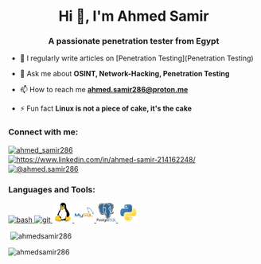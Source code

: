 <h1 align="center">Hi 👋, I'm Ahmed Samir</h1>
<h3 align="center">A passionate penetration tester from Egypt</h3>



- 📝 I regularly write articles on [Penetration Testing](Penetration Testing)

- 💬 Ask me about **OSINT, Network-Hacking, Penetration Testing**

- 📫 How to reach me **ahmed.samir286@proton.me**

- ⚡ Fun fact **Linux is not a piece of cake, it's the cake**

<h3 align="left">Connect with me:</h3>
<p align="left">
<a href="https://twitter.com/ahmed_samir286" target="blank"><img align="center" src="https://raw.githubusercontent.com/rahuldkjain/github-profile-readme-generator/master/src/images/icons/Social/twitter.svg" alt="ahmed_samir286" height="30" width="40" /></a>
<a href="https://linkedin.com/in/https://www.linkedin.com/in/ahmed-samir-214162248/" target="blank"><img align="center" src="https://raw.githubusercontent.com/rahuldkjain/github-profile-readme-generator/master/src/images/icons/Social/linked-in-alt.svg" alt="https://www.linkedin.com/in/ahmed-samir-214162248/" height="30" width="40" /></a>
<a href="https://medium.com/@ahmed.samir286" target="blank"><img align="center" src="https://raw.githubusercontent.com/rahuldkjain/github-profile-readme-generator/master/src/images/icons/Social/medium.svg" alt="@ahmed.samir286" height="30" width="40" /></a>
</p>

<h3 align="left">Languages and Tools:</h3>
<p align="left"> <a href="https://www.gnu.org/software/bash/" target="_blank" rel="noreferrer"> <img src="https://www.vectorlogo.zone/logos/gnu_bash/gnu_bash-icon.svg" alt="bash" width="40" height="40"/> </a> <a href="https://git-scm.com/" target="_blank" rel="noreferrer"> <img src="https://www.vectorlogo.zone/logos/git-scm/git-scm-icon.svg" alt="git" width="40" height="40"/> </a> <a href="https://www.linux.org/" target="_blank" rel="noreferrer"> <img src="https://raw.githubusercontent.com/devicons/devicon/master/icons/linux/linux-original.svg" alt="linux" width="40" height="40"/> </a> <a href="https://www.mysql.com/" target="_blank" rel="noreferrer"> <img src="https://raw.githubusercontent.com/devicons/devicon/master/icons/mysql/mysql-original-wordmark.svg" alt="mysql" width="40" height="40"/> </a> <a href="https://www.postgresql.org" target="_blank" rel="noreferrer"> <img src="https://raw.githubusercontent.com/devicons/devicon/master/icons/postgresql/postgresql-original-wordmark.svg" alt="postgresql" width="40" height="40"/> </a> <a href="https://www.python.org" target="_blank" rel="noreferrer"> <img src="https://raw.githubusercontent.com/devicons/devicon/master/icons/python/python-original.svg" alt="python" width="40" height="40"/> </a> </p>



<p>&nbsp;<img align="center" src="https://github-readme-stats.vercel.app/api?username=ahmedsamir286&show_icons=true&locale=en" alt="ahmedsamir286" /></p>

<p><img align="center" src="https://github-readme-streak-stats.herokuapp.com/?user=ahmedsamir286&" alt="ahmedsamir286" /></p>
